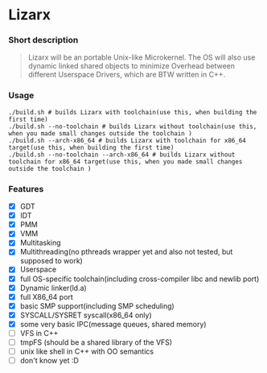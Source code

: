Lizarx
======

### Short description

> Lizarx will be an portable Unix-like Microkernel. 
The OS will also use dynamic linked shared objects to minimize Overhead between different Userspace Drivers, which are BTW written in C++.

### Usage

```
./build.sh # builds Lizarx with toolchain(use this, when building the first time)
./build.sh --no-toolchain # builds Lizarx without toolchain(use this, when you made small changes outside the toolchain )
./build.sh --arch-x86_64 # builds Lizarx with toolchain for x86_64 target(use this, when building the first time)
./build.sh --no-toolchain --arch-x86_64 # builds Lizarx without toolchain for x86_64 target(use this, when you made small changes outside the toolchain )
```

### Features

- [x] GDT
- [x] IDT
- [x] PMM
- [x] VMM
- [x] Multitasking
- [x] Multithreading(no pthreads wrapper yet and also not tested, but supposed to work)
- [x] Userspace
- [x] full OS-specific toolchain(including cross-compiler libc and newlib port)
- [x] Dynamic linker(ld.a)
- [x] full X86_64 port
- [x] basic SMP support(including SMP scheduling)
- [x] SYSCALL/SYSRET syscall(x86_64 only)
- [X] some very basic IPC(message queues, shared memory)
- [ ] VFS in C++
- [ ] tmpFS (should be a shared library of the VFS)
- [ ] unix like shell in C++ with OO semantics
- [ ] don't know yet :D
